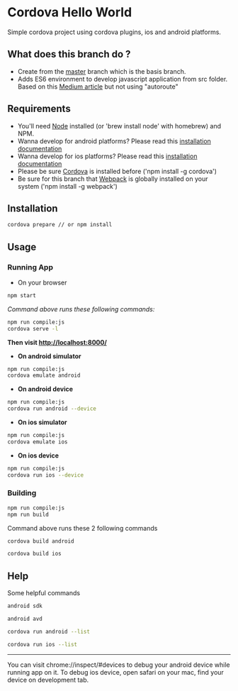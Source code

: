 # Cordova Hello World

Simple cordova project using cordova plugins, ios and android platforms.

## What does this branch do ?
- Create from the [master](https://github.com/proustibat/cordova-hello-world/tree/master) branch which is the basis branch.
- Adds ES6 environment to develop javascript application from src folder. Based on this [Medium article](https://medium.com/france/d%C3%A9velopper-vos-applications-mobiles-en-es6-avec-autoroute-js-et-cordova-1231488d3514#.xdjzr53y6) but not using "autoroute"

## Requirements

- You'll need [Node](https://nodejs.org/en/download/) installed (or 'brew install node' with homebrew) and NPM.
- Wanna develop for android platforms? Please read this [installation documentation](https://cordova.apache.org/docs/en/latest/guide/platforms/android/index.html)
- Wanna develop for ios platforms? Please read this [installation documentation](https://cordova.apache.org/docs/en/latest/guide/platforms/ios/index.html)
- Please be sure [Cordova](https://cordova.apache.org/) is installed before ('npm install -g cordova')
- Be sure for this branch that [Webpack](https://webpack.github.io/docs/usage.html) is globally installed on your system ('npm install -g webpack')

## Installation
```sh
cordova prepare // or npm install
```


## Usage

### Running App

* On your browser

```sh
npm start
```

*Command above runs these following commands:*

```sh
npm run compile:js
cordova serve -l
```

**Then visit [http://localhost:8000/](http://localhost:8000/)**

* **On android simulator**
 
```sh
npm run compile:js
cordova emulate android
```

* **On android device**
 
```sh
npm run compile:js
cordova run android --device
```


* **On ios simulator**
 
```sh
npm run compile:js
cordova emulate ios
```

* **On ios device**
 
```sh
npm run compile:js
cordova run ios --device
```

### Building

```sh
npm run compile:js
npm run build
```
Command above runs these 2 following commands

```sh
cordova build android
```

```sh
cordova build ios
```

## Help
Some helpful commands

```sh
android sdk
```

```sh
android avd
```

```sh
cordova run android --list
```

```sh
cordova run ios --list
```

_____

You can visit chrome://inspect/#devices to debug your android device while running app on it.
To debug ios device, open safari on your mac, find your device on development tab.


